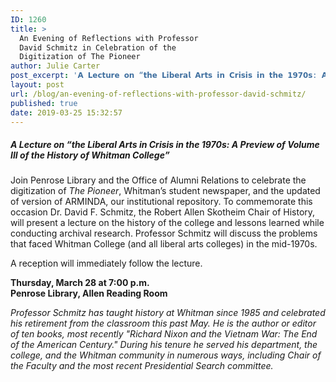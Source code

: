 ```yaml
---
ID: 1260
title: >
  An Evening of Reflections with Professor
  David Schmitz in Celebration of the
  Digitization of The Pioneer
author: Julie Carter
post_excerpt: '𝗔 𝗟𝗲𝗰𝘁𝘂𝗿𝗲 𝗼𝗻 “𝘁𝗵𝗲 𝗟𝗶𝗯𝗲𝗿𝗮𝗹 𝗔𝗿𝘁𝘀 𝗶𝗻 𝗖𝗿𝗶𝘀𝗶𝘀 𝗶𝗻 𝘁𝗵𝗲 𝟭𝟵𝟳𝟬𝘀: 𝗔 𝗣𝗿𝗲𝘃𝗶𝗲𝘄 𝗼𝗳 𝗩𝗼𝗹𝘂𝗺𝗲 𝗜𝗜𝗜 𝗼𝗳 𝘁𝗵𝗲 𝗛𝗶𝘀𝘁𝗼𝗿𝘆 𝗼𝗳 𝗪𝗵𝗶𝘁𝗺𝗮𝗻 𝗖𝗼𝗹𝗹𝗲𝗴𝗲”. 𝗧𝗵𝘂𝗿𝘀𝗱𝗮𝘆, 𝗠𝗮𝗿. 𝟮𝟴 𝗮𝘁 𝟳 𝗽.𝗺. 𝗮𝘁 𝗔𝗹𝗹𝗲𝗻 𝗥𝗲𝗮𝗱𝗶𝗻𝗴 𝗥𝗼𝗼𝗺, 𝗣𝗲𝗻𝗿𝗼𝘀𝗲 𝗟𝗶𝗯𝗿𝗮𝗿𝘆.'
layout: post
url: /blog/an-evening-of-reflections-with-professor-david-schmitz/
published: true
date: 2019-03-25 15:32:57
---
```

<h5>A Lecture on “the Liberal Arts in Crisis in the 1970s: A Preview of Volume III of the History of Whitman College”</h5>
<p>Join Penrose Library and the Office of Alumni Relations to celebrate the digitization of <em>The Pioneer</em>, Whitman’s student newspaper, and the updated of version of ARMINDA, our institutional repository. To commemorate this occasion Dr. David F. Schmitz, the Robert Allen Skotheim Chair of History, will present a lecture on the history of the college and lessons learned while conducting archival research. Professor Schmitz will discuss the problems that faced Whitman College (and all liberal arts colleges) in the mid-1970s.</p>
<p>A reception will immediately follow the lecture.</p>
<p><strong>Thursday, March 28 at 7:00 p.m.</strong><br><strong>Penrose Library, Allen Reading Room</strong></p>
<p><em>Professor Schmitz has taught history at Whitman since 1985 and celebrated his retirement from the classroom this past May. He is the author or editor of ten books, most recently "Richard Nixon and the Vietnam War: The End of the American Century." During his tenure he served his department, the college, and the Whitman community in numerous ways, including Chair of the Faculty and the most recent Presidential Search committee.</em></p>

<!-- wp:image {"id":1265} -->
<figure class="wp-block-image"><img src="https://library.whitman.edu/blog/wp-content/uploads/sites/4/2019/03/Schmitz-poster-791x1024.png" alt="" class="wp-image-1265"/></figure>
<!-- /wp:image -->